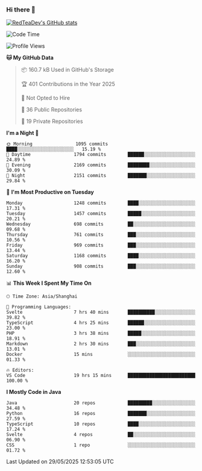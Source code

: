 ### Hi there 👋

<!--
**RedTeaDev/RedTeaDev** is a ✨ _special_ ✨ repository because its `README.md` (this file) appears on your GitHub profile.

Here are some ideas to get you started:

- 🔭 I’m currently working on ...
- 🌱 I’m currently learning ...
- 👯 I’m looking to collaborate on ...
- 🤔 I’m looking for help with ...
- 💬 Ask me about ...
- 📫 How to reach me: ...
- 😄 Pronouns: ...
- ⚡ Fun fact: ...
-->

<!--
[![wakatime](https://wakatime.com/badge/user/6b101ed0-04c0-4490-9283-eb61f2efff96.svg)](https://wakatime.com/@6b101ed0-04c0-4490-9283-eb61f2efff96)
!-->

[![RedTeaDev's GitHub stats](https://github-readme-stats.vercel.app/api?username=RedTeaDev\&include_all_commits=true)](https://github.com/anuraghazra/github-readme-stats)
<!--
[![willianrod's wakatime stats](https://github-readme-stats.vercel.app/api/wakatime?username=RedTeaDev)](https://github.com/anuraghazra/github-readme-stats)
!-->
<!--START_SECTION:waka-->
![Code Time](http://img.shields.io/badge/Code%20Time-3%2C255%20hrs%2023%20mins-blue)

![Profile Views](http://img.shields.io/badge/Profile%20Views-0-blue)

**🐱 My GitHub Data** 

> 📦 160.7 kB Used in GitHub's Storage 
 > 
> 🏆 401 Contributions in the Year 2025
 > 
> 🚫 Not Opted to Hire
 > 
> 📜 36 Public Repositories 
 > 
> 🔑 19 Private Repositories 
 > 
**I'm a Night 🦉** 

```text
🌞 Morning                1095 commits        ████░░░░░░░░░░░░░░░░░░░░░   15.19 % 
🌆 Daytime                1794 commits        ██████░░░░░░░░░░░░░░░░░░░   24.89 % 
🌃 Evening                2169 commits        ████████░░░░░░░░░░░░░░░░░   30.09 % 
🌙 Night                  2151 commits        ███████░░░░░░░░░░░░░░░░░░   29.84 % 
```
📅 **I'm Most Productive on Tuesday** 

```text
Monday                   1248 commits        ████░░░░░░░░░░░░░░░░░░░░░   17.31 % 
Tuesday                  1457 commits        █████░░░░░░░░░░░░░░░░░░░░   20.21 % 
Wednesday                698 commits         ██░░░░░░░░░░░░░░░░░░░░░░░   09.68 % 
Thursday                 761 commits         ███░░░░░░░░░░░░░░░░░░░░░░   10.56 % 
Friday                   969 commits         ███░░░░░░░░░░░░░░░░░░░░░░   13.44 % 
Saturday                 1168 commits        ████░░░░░░░░░░░░░░░░░░░░░   16.20 % 
Sunday                   908 commits         ███░░░░░░░░░░░░░░░░░░░░░░   12.60 % 
```


📊 **This Week I Spent My Time On** 

```text
🕑︎ Time Zone: Asia/Shanghai

💬 Programming Languages: 
Svelte                   7 hrs 40 mins       ██████████░░░░░░░░░░░░░░░   39.82 % 
TypeScript               4 hrs 25 mins       ██████░░░░░░░░░░░░░░░░░░░   23.00 % 
PHP                      3 hrs 38 mins       █████░░░░░░░░░░░░░░░░░░░░   18.91 % 
Markdown                 2 hrs 30 mins       ███░░░░░░░░░░░░░░░░░░░░░░   13.01 % 
Docker                   15 mins             ░░░░░░░░░░░░░░░░░░░░░░░░░   01.33 % 

🔥 Editors: 
VS Code                  19 hrs 15 mins      █████████████████████████   100.00 % 
```

**I Mostly Code in Java** 

```text
Java                     20 repos            █████████░░░░░░░░░░░░░░░░   34.48 % 
Python                   16 repos            ███████░░░░░░░░░░░░░░░░░░   27.59 % 
TypeScript               10 repos            ████░░░░░░░░░░░░░░░░░░░░░   17.24 % 
Svelte                   4 repos             ██░░░░░░░░░░░░░░░░░░░░░░░   06.90 % 
CSS                      1 repo              ░░░░░░░░░░░░░░░░░░░░░░░░░   01.72 % 
```




 Last Updated on 29/05/2025 12:53:05 UTC
<!--END_SECTION:waka-->



